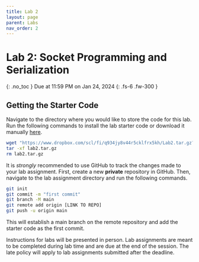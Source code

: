 ```yaml
---
title: Lab 2
layout: page
parent: Labs
nav_order: 2
---
```


# Lab 2: Socket Programming and Serialization
{: .no_toc }
Due at 11:59 PM on Jan 24, 2024
{: .fs-6 .fw-300 }

## Getting the Starter Code
Navigate to the directory where you would like to store the code for this lab. Run the following commands to install the lab starter code or download it manually [here](https://www.dropbox.com/scl/fi/q934jy8v44r5cklfrx5kh/Lab2.tar.gz?rlkey=ybzwo8ue0zgbwdoc7ssnluzce&st=n9gc1z9m&dl=0).
```bash
wget "https://www.dropbox.com/scl/fi/q934jy8v44r5cklfrx5kh/Lab2.tar.gz?rlkey=ybzwo8ue0zgbwdoc7ssnluzce&st=n9gc1z9m&dl=0" -O lab2.tar.gz
tar -xf lab2.tar.gz
rm lab2.tar.gz
```

It is *strongly* recommended to use GitHub to track the changes made to your lab assignment. First, create a new **private** repository in GitHub. Then, navigate to the lab assignment directory and run the following commands.
```bash
git init
git commit -m "first commit"
git branch -M main
git remote add origin [LINK TO REPO]
git push -u origin main
```
This will establish a main branch on the remote repository and add the starter code as the first commit.

Instructions for labs will be presented in person. Lab assignments are meant to be completed during lab time and are due at the end of the session. The late policy will apply to lab assignments submitted after the deadline.